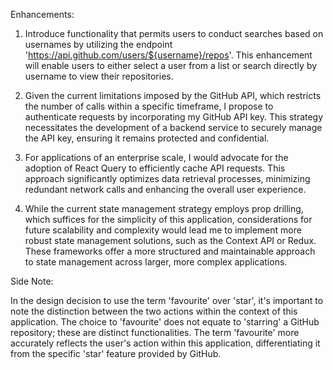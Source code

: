 Enhancements:

1. Introduce functionality that permits users to conduct searches based on usernames by utilizing the endpoint 'https://api.github.com/users/${username}/repos'. This enhancement will enable users to either select a user from a list or search directly by username to view their repositories.

2. Given the current limitations imposed by the GitHub API, which restricts the number of calls within a specific timeframe, I propose to authenticate requests by incorporating my GitHub API key. This strategy necessitates the development of a backend service to securely manage the API key, ensuring it remains protected and confidential.

3. For applications of an enterprise scale, I would advocate for the adoption of React Query to efficiently cache API requests. This approach significantly optimizes data retrieval processes, minimizing redundant network calls and enhancing the overall user experience.

4. While the current state management strategy employs prop drilling, which suffices for the simplicity of this application, considerations for future scalability and complexity would lead me to implement more robust state management solutions, such as the Context API or Redux. These frameworks offer a more structured and maintainable approach to state management across larger, more complex applications.

Side Note:

In the design decision to use the term 'favourite' over 'star', it's important to note the distinction between the two actions within the context of this application. The choice to 'favourite' does not equate to 'starring' a GitHub repository; these are distinct functionalities. The term 'favourite' more accurately reflects the user's action within this application, differentiating it from the specific 'star' feature provided by GitHub.
